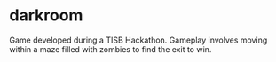 # darkroom
Game developed during a TISB Hackathon. Gameplay involves moving within a maze filled with zombies to find the exit to win.
